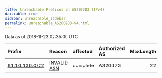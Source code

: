 ```yaml
---
title: Unreachable Prefixes in AS200283 (IPv4)
datatable: true
sidebar: unreachable_sidebar
permalink: unreachable_AS200283-v4.html
---
```


Data as of 2018-11-23 02:35:00 UTC


<div class="datatable-begin"></div>

| Prefix                                                 | Reason                                                                                                 | affected   | Authorized AS   |   MaxLength | Anchor                                         |   unreachable /24s |
|:-------------------------------------------------------|:-------------------------------------------------------------------------------------------------------|:-----------|:----------------|------------:|:-----------------------------------------------|-------------------:|
| [81.16.136.0/22](https://stat.ripe.net/81.16.136.0/22) | [INVALID ASN](https://rpki-validator.ripe.net/announcement-preview?asn=AS200283&prefix=81.16.136.0/22) | complete   | AS20473         |          22 | [RIPE](unreachable_RIPE_NCC_RPKI_Root-v4.html) |                  4 |

<div class="datatable-end"></div>